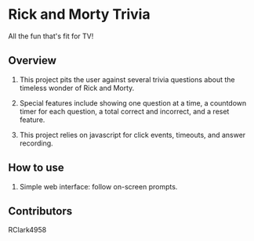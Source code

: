 # Rick and Morty Trivia

All the fun that's fit for TV!

## Overview

1. This project pits the user against several trivia questions about the timeless wonder of Rick and Morty. 

2. Special features include showing one question at a time, a countdown timer for each question, a total correct and incorrect, and a reset feature.

3. This project relies on javascript for click events, timeouts, and answer recording.

## How to use

1. Simple web interface: follow on-screen prompts.

## Contributors

RClark4958